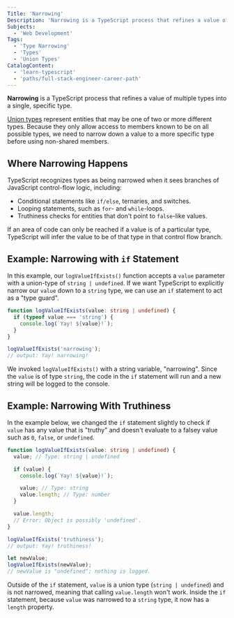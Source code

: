 ```yaml
---
Title: 'Narrowing'
Description: 'Narrowing is a TypeScript process that refines a value of multiple types into a single, specific type.'
Subjects:
  - 'Web Development'
Tags:
  - 'Type Narrowing'
  - 'Types'
  - 'Union Types'
CatalogContent:
  - 'learn-typescript'
  - 'paths/full-stack-engineer-career-path'
---
```


**Narrowing** is a TypeScript process that refines a value of multiple types into a single, specific type.

[Union types](https://www.codecademy.com/resources/docs/typescript/unions) represent entities that may be one of two or more different types. Because they only allow access to members known to be on all possible types, we need to narrow down a value to a more specific type before using non-shared members.

## Where Narrowing Happens

TypeScript recognizes types as being narrowed when it sees branches of JavaScript control-flow logic, including:

- Conditional statements like `if/else`, ternaries, and switches.
- Looping statements, such as `for`- and `while`-loops.
- Truthiness checks for entities that don't point to `false`-like values.

If an area of code can only be reached if a value is of a particular type, TypeScript will infer the value to be of that type in that control flow branch.

## Example: Narrowing with `if` Statement

In this example, our `logValueIfExists()` function accepts a `value` parameter with a union-type of `string | undefined`. If we want TypeScript to explicitly narrow our `value` down to a `string` type, we can use an `if` statement to act as a "type guard".

```ts
function logValueIfExists(value: string | undefined) {
  if (typeof value === 'string') {
    console.log(`Yay! ${value}!`);
  }
}

logValueIfExists('narrowing');
// output: Yay! narrowing!
```

We invoked `logValueIfExists()` with a string variable, "narrowing". Since the `value` is of type `string`, the code in the `if` statement will run and a new string will be logged to the console.

## Example: Narrowing With Truthiness

In the example below, we changed the `if` statement slightly to check if `value` has any value that is "truthy" and doesn't evaluate to a falsey value such as `0`, `false`, or `undefined`.

```ts
function logValueIfExists(value: string | undefined) {
  value; // Type: string | undefined

  if (value) {
    console.log(`Yay! ${value}!`);

    value; // Type: string
    value.length; // Type: number
  }

  value.length;
  // Error: Object is possibly 'undefined'.
}

logValueIfExists('truthiness');
// output: Yay! truthiness!

let newValue;
logValueIfExists(newValue);
// newValue is "undefined"; nothing is logged.
```

Outside of the `if` statement, `value` is a union type (`string | undefined`) and is not narrowed, meaning that calling `value.length` won't work. Inside the `if` statement, because `value` was narrowed to a `string` type, it now has a `length` property.
